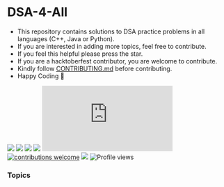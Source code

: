 # DSA-4-All

- This repository contains solutions to DSA practice problems in all languages (C++, Java or Python).
- If you are interested in adding more topics, feel free to contribute.
- If you feel this helpful please press the star.
- If you are a hacktoberfest contributor, you are welcome to contribute.
- Kindly follow [CONTRIBUTING.md](https://github.com/ayu8/DSA-4-All/blob/main/CONTRIBUTING.md) before contributing.
- Happy Coding 🥳

<img src="https://img.shields.io/badge/language-C++-orange.svg"> <img src="https://img.shields.io/badge/language-Python-orange.svg"> <img src="https://img.shields.io/badge/language-JAVA-orange.svg"> <img src="https://img.shields.io/badge/language-C-orange.svg"> [![GitHub license](https://badgen.net/github/license/Naereen/Strapdown.js)](https://github.com/Naereen/StrapDown.js/blob/master/LICENSE) [![contributions welcome](https://img.shields.io/badge/contributions-welcome-brightgreen.svg?style=flat)](https://github.com/dwyl/esta/issues) <img src="https://img.shields.io/badge/hacktoberfest-2022-blueviolet.svg"> ![Profile views](https://gpvc.arturio.dev/ayu8)

### Topics
